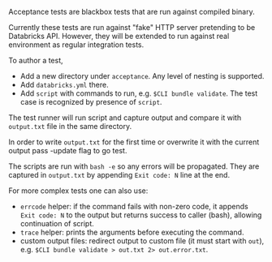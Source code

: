 Acceptance tests are blackbox tests that are run against compiled binary.

Currently these tests are run against "fake" HTTP server pretending to be Databricks API. However, they will be extended to run against real environment as regular integration tests.

To author a test,
 - Add a new directory under `acceptance`. Any level of nesting is supported.
 - Add `databricks.yml` there.
 - Add `script` with commands to run, e.g. `$CLI bundle validate`. The test case is recognized by presence of `script`.

The test runner will run script and capture output and compare it with `output.txt` file in the same directory.

In order to write `output.txt` for the first time or overwrite it with the current output pass -update flag to go test.

The scripts are run with `bash -e` so any errors will be propagated. They are captured in `output.txt` by appending `Exit code: N` line at the end.

For more complex tests one can also use:
- `errcode` helper: if the command fails with non-zero code, it appends `Exit code: N` to the output but returns success to caller (bash), allowing continuation of script.
- `trace` helper: prints the arguments before executing the command.
- custom output files: redirect output to custom file (it must start with `out`), e.g. `$CLI bundle validate > out.txt 2> out.error.txt`.
